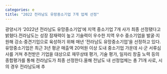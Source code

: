 ```yaml
---
categories: e
title: "2022 전라남도 유망중소기업 7개 업체 선정"
---
```

광양시가 ‘2022년 전라남도 유망중소기업’에 지역 중소기업 7개 사가 최종 선정됐다고 밝혔다.전라남도는 성장 잠재력이 높고 기술력이 우수한 지역 우수 중소기업을 발굴·지원해 강소·중견기업으로 육성하기 위해 매년 ‘전라남도 유망중소기업’을 선정하고 있다.유망중소기업은 최근 3년 평균 매출액 20억원 이상 도내 중소기업 가운데 시·군 서류심사를 거쳐 추천받은 기업을 대상으로 재무상태 평가, 기술 평가, 일자리 창출 노력 등의 종합평가를 통해 전라남도가 최종 선정한다.올해 전남도 내 선정업체는 총 71개 사로, 시의 경우 전라남도에 추